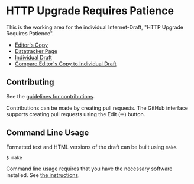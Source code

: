 # HTTP Upgrade Requires Patience

This is the working area for the individual Internet-Draft, "HTTP Upgrade Requires Patience".

* [Editor's Copy](https://bemasc.github.io/http-upgrade/#go.draft-schwartz-httpbis-upgrade-patience.html)
* [Datatracker Page](https://datatracker.ietf.org/doc/draft-schwartz-httpbis-upgrade-patience)
* [Individual Draft](https://datatracker.ietf.org/doc/html/draft-schwartz-httpbis-upgrade-patience)
* [Compare Editor's Copy to Individual Draft](https://bemasc.github.io/http-upgrade/#go.draft-schwartz-httpbis-upgrade-patience.diff)


## Contributing

See the
[guidelines for contributions](https://github.com/bemasc/http-upgrade/blob/main/CONTRIBUTING.md).

Contributions can be made by creating pull requests.
The GitHub interface supports creating pull requests using the Edit (✏) button.


## Command Line Usage

Formatted text and HTML versions of the draft can be built using `make`.

```sh
$ make
```

Command line usage requires that you have the necessary software installed.  See
[the instructions](https://github.com/martinthomson/i-d-template/blob/main/doc/SETUP.md).

